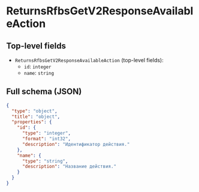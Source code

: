 # ReturnsRfbsGetV2ResponseAvailableAction

## Top-level fields
- `ReturnsRfbsGetV2ResponseAvailableAction` (top-level fields):
  - `id`: `integer`
  - `name`: `string`

## Full schema (JSON)
```json
{
  "type": "object",
  "title": "object",
  "properties": {
    "id": {
      "type": "integer",
      "format": "int32",
      "description": "Идентификатор действия."
    },
    "name": {
      "type": "string",
      "description": "Название действия."
    }
  }
}
```
